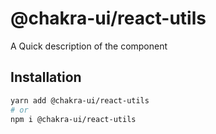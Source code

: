 # @chakra-ui/react-utils

A Quick description of the component

## Installation

```sh
yarn add @chakra-ui/react-utils
# or
npm i @chakra-ui/react-utils
```
